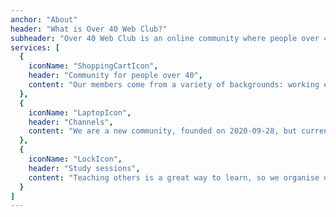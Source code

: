 ```yaml
---
anchor: "About"
header: "What is Over 40 Web Club?"
subheader: "Over 40 Web Club is an online community where people over 40 studying web development exchange information, help each other and socialise to prosper."
services: [
  {
    iconName: "ShoppingCartIcon",
    header: "Community for people over 40",
    content: "Our members come from a variety of backgrounds: working engineers, housewives, working housewives, ex-IBM programmers, self-proclaimed ex-retirees, chefs, international participants, etc. We are not a community of people in their 20s and 30s. The self-introductions are rich, sometimes bittersweet, and sometimes a little poignant."
  },
  {
    iconName: "LaptopIcon",
    header: "Channels",
    content: "We are a new community, founded on 2020-09-28, but currently we have the following channels Self-introduction, What to do today, Dreams for the future, Study sessions, Questions and answers, Chat (your favourite music, beauty and health), Joint projects, Announcing work..."
  },
  {
    iconName: "LockIcon",
    header: "Study sessions",
    content: "Teaching others is a great way to learn, so we organise online study groups. We don't compete with each other or mount techniques... we support each other so that we can take the time to learn what we are interested in."
  }
]
---
```


